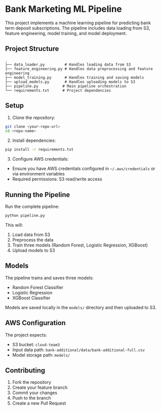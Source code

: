 # Bank Marketing ML Pipeline

This project implements a machine learning pipeline for predicting bank term deposit subscriptions. The pipeline includes data loading from S3, feature engineering, model training, and model deployment.

## Project Structure

```
.
├── data_loader.py         # Handles loading data from S3
├── feature_engineering.py # Handles data preprocessing and feature engineering
├── model_training.py      # Handles training and saving models
├── upload_models.py       # Handles uploading models to S3
├── pipeline.py           # Main pipeline orchestration
└── requirements.txt      # Project dependencies
```

## Setup

1. Clone the repository:
```bash
git clone <your-repo-url>
cd <repo-name>
```

2. Install dependencies:
```bash
pip install -r requirements.txt
```

3. Configure AWS credentials:
- Ensure you have AWS credentials configured in `~/.aws/credentials` or via environment variables
- Required permissions: S3 read/write access

## Running the Pipeline

Run the complete pipeline:
```bash
python pipeline.py
```

This will:
1. Load data from S3
2. Preprocess the data
3. Train three models (Random Forest, Logistic Regression, XGBoost)
4. Upload models to S3

## Models

The pipeline trains and saves three models:
- Random Forest Classifier
- Logistic Regression
- XGBoost Classifier

Models are saved locally in the `models/` directory and then uploaded to S3.

## AWS Configuration

The project expects:
- S3 bucket: `cloud-team3`
- Input data path: `bank-additional/data/bank-additional-full.csv`
- Model storage path: `models/`

## Contributing

1. Fork the repository
2. Create your feature branch
3. Commit your changes
4. Push to the branch
5. Create a new Pull Request 